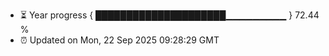 - ⏳ Year progress { █████████████████████▁▁▁▁▁▁▁▁▁ } 72.44 %
- ⏰ Updated on Mon, 22 Sep 2025 09:28:29 GMT

